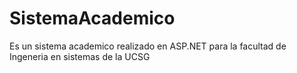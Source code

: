 # SistemaAcademico
Es un sistema academico realizado en ASP.NET para la facultad de Ingeneria en sistemas de la UCSG
